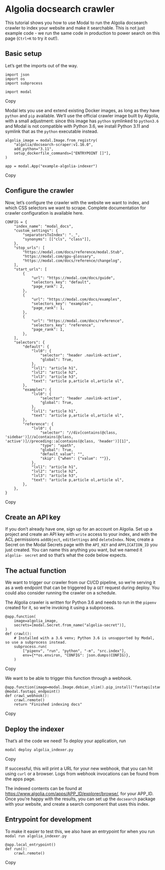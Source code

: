 # Algolia docsearch crawler

This tutorial shows you how to use Modal to run the Algolia docsearch crawler
to index your website and make it searchable. This is not just example code -
we run the same code in production to power search on this page (`Ctrl+K` to
try it out!).

## Basic setup

Let’s get the imports out of the way.

    
    
    import json
    import os
    import subprocess
    
    import modal

Copy

Modal lets you use and extend existing Docker images, as long as they have
`python` and `pip` available. We’ll use the official crawler image built by
Algolia, with a small adjustment: since this image has `python` symlinked to
`python3.6` and Modal is not compatible with Python 3.6, we install Python
3.11 and symlink that as the `python` executable instead.

    
    
    algolia_image = modal.Image.from_registry(
        "algolia/docsearch-scraper:v1.16.0",
        add_python="3.11",
        setup_dockerfile_commands=["ENTRYPOINT []"],
    )
    
    app = modal.App("example-algolia-indexer")

Copy

## Configure the crawler

Now, let’s configure the crawler with the website we want to index, and which
CSS selectors we want to scrape. Complete documentation for crawler
configuration is available here.

    
    
    CONFIG = {
        "index_name": "modal_docs",
        "custom_settings": {
            "separatorsToIndex": "._",
            "synonyms": [["cls", "class"]],
        },
        "stop_urls": [
            "https://modal.com/docs/reference/modal.Stub",
            "https://modal.com/gpu-glossary",
            "https://modal.com/docs/reference/changelog",
        ],
        "start_urls": [
            {
                "url": "https://modal.com/docs/guide",
                "selectors_key": "default",
                "page_rank": 2,
            },
            {
                "url": "https://modal.com/docs/examples",
                "selectors_key": "examples",
                "page_rank": 1,
            },
            {
                "url": "https://modal.com/docs/reference",
                "selectors_key": "reference",
                "page_rank": 1,
            },
        ],
        "selectors": {
            "default": {
                "lvl0": {
                    "selector": "header .navlink-active",
                    "global": True,
                },
                "lvl1": "article h1",
                "lvl2": "article h2",
                "lvl3": "article h3",
                "text": "article p,article ol,article ul",
            },
            "examples": {
                "lvl0": {
                    "selector": "header .navlink-active",
                    "global": True,
                },
                "lvl1": "article h1",
                "text": "article p,article ol,article ul",
            },
            "reference": {
                "lvl0": {
                    "selector": "//div[contains(@class, 'sidebar')]//a[contains(@class, 'active')]//preceding::a[contains(@class, 'header')][1]",
                    "type": "xpath",
                    "global": True,
                    "default_value": "",
                    "skip": {"when": {"value": ""}},
                },
                "lvl1": "article h1",
                "lvl2": "article h2",
                "lvl3": "article h3",
                "text": "article p,article ol,article ul",
            },
        },
    }

Copy

## Create an API key

If you don’t already have one, sign up for an account on Algolia. Set up a
project and create an API key with `write` access to your index, and with the
ACL permissions `addObject`, `editSettings` and `deleteIndex`. Now, create a
Secret on the Modal Secrets page with the `API_KEY` and `APPLICATION_ID` you
just created. You can name this anything you want, but we named it `algolia-
secret` and so that’s what the code below expects.

## The actual function

We want to trigger our crawler from our CI/CD pipeline, so we’re serving it as
a web endpoint that can be triggered by a `GET` request during deploy. You
could also consider running the crawler on a schedule.

The Algolia crawler is written for Python 3.6 and needs to run in the `pipenv`
created for it, so we’re invoking it using a subprocess.

    
    
    @app.function(
        image=algolia_image,
        secrets=[modal.Secret.from_name("algolia-secret")],
    )
    def crawl():
        # Installed with a 3.6 venv; Python 3.6 is unsupported by Modal, so use a subprocess instead.
        subprocess.run(
            ["pipenv", "run", "python", "-m", "src.index"],
            env={**os.environ, "CONFIG": json.dumps(CONFIG)},
        )

Copy

We want to be able to trigger this function through a webhook.

    
    
    @app.function(image=modal.Image.debian_slim().pip_install("fastapi[standard]"))
    @modal.fastapi_endpoint()
    def crawl_webhook():
        crawl.remote()
        return "Finished indexing docs"

Copy

## Deploy the indexer

That’s all the code we need! To deploy your application, run

    
    
    modal deploy algolia_indexer.py

Copy

If successful, this will print a URL for your new webhook, that you can hit
using `curl` or a browser. Logs from webhook invocations can be found from the
apps page.

The indexed contents can be found at
https://www.algolia.com/apps/APP_ID/explorer/browse/, for your APP_ID. Once
you’re happy with the results, you can set up the `docsearch` package with
your website, and create a search component that uses this index.

## Entrypoint for development

To make it easier to test this, we also have an entrypoint for when you run
`modal run algolia_indexer.py`

    
    
    @app.local_entrypoint()
    def run():
        crawl.remote()

Copy

